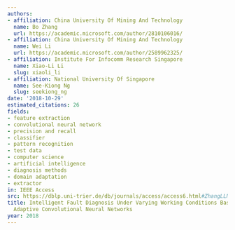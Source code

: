 ```yaml
---
authors:
- affiliation: China University Of Mining And Technology
  name: Bo Zhang
  url: https://academic.microsoft.com/author/2810106016/
- affiliation: China University Of Mining And Technology
  name: Wei Li
  url: https://academic.microsoft.com/author/2589962325/
- affiliation: Institute For Infocomm Research Singapore
  name: Xiao-Li Li
  slug: xiaoli_li
- affiliation: National University Of Singapore
  name: See-Kiong Ng
  slug: seekiong_ng
date: '2018-10-29'
estimated_citations: 26
fields:
- feature extraction
- convolutional neural network
- precision and recall
- classifier
- pattern recognition
- test data
- computer science
- artificial intelligence
- diagnosis methods
- domain adaptation
- extractor
in: IEEE Access
src: https://dblp.uni-trier.de/db/journals/access/access6.html#ZhangLLN18a
title: Intelligent Fault Diagnosis Under Varying Working Conditions Based on Domain
  Adaptive Convolutional Neural Networks
year: 2018
---
```

